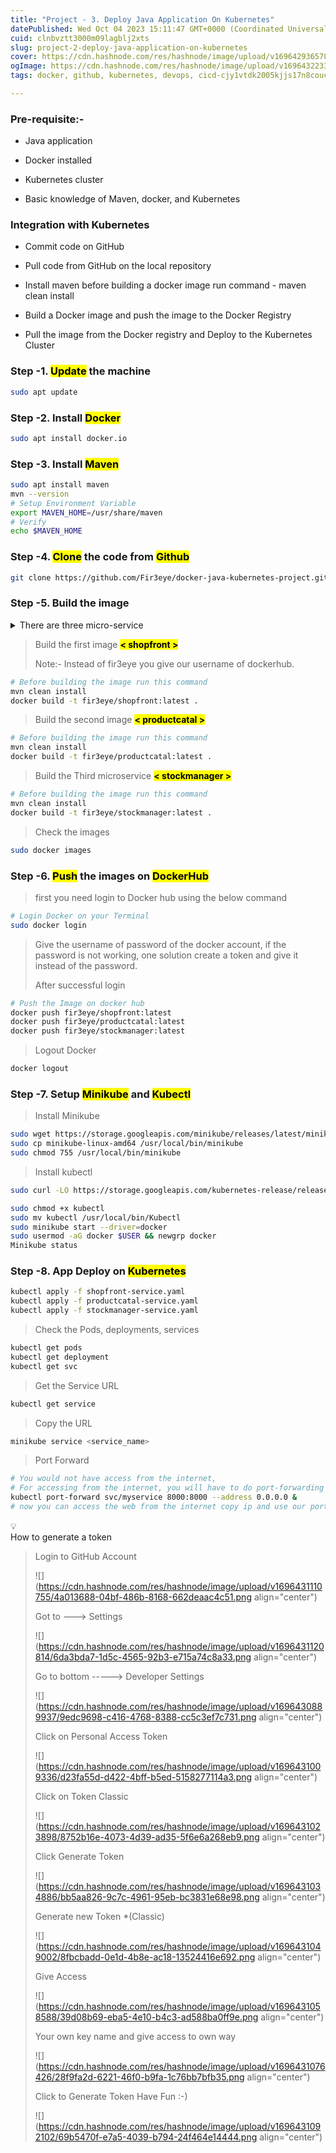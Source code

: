 ```yaml
---
title: "Project - 3. Deploy Java Application On Kubernetes"
datePublished: Wed Oct 04 2023 15:11:47 GMT+0000 (Coordinated Universal Time)
cuid: clnbvztt3000m09lagblj2xts
slug: project-2-deploy-java-application-on-kubernetes
cover: https://cdn.hashnode.com/res/hashnode/image/upload/v1696429365785/fc8c4f60-6a3d-4712-bc00-f01341e12ce7.png
ogImage: https://cdn.hashnode.com/res/hashnode/image/upload/v1696432233454/59e8aee7-fa7b-4bb9-8b6e-a75c2d3e1ecd.png
tags: docker, github, kubernetes, devops, cicd-cjy1vtdk2005kjjs17n8couc3

---
```


### **Pre-requisite:-**

* Java application
    
* Docker installed
    
* Kubernetes cluster
    
* Basic knowledge of Maven, docker, and Kubernetes
    

### **Integration with Kubernetes**

* Commit code on GitHub
    
* Pull code from GitHub on the local repository
    
* Install maven before building a docker image run command - maven clean install
    
* Build a Docker image and push the image to the Docker Registry
    
* Pull the image from the Docker registry and Deploy to the Kubernetes Cluster
    

### Step -1. **<mark>Update</mark>** the machine

```bash
sudo apt update
```

### Step -2. Install **<mark> Docker</mark>**

```bash
sudo apt install docker.io
```

### Step -3. Install **<mark>Maven</mark>**

```bash
sudo apt install maven
mvn --version
# Setup Environment Variable
export MAVEN_HOME=/usr/share/maven
# Verify
echo $MAVEN_HOME
```

### Step -4. **<mark>Clone</mark>** the code from **<mark>Github</mark>**

```bash
git clone https://github.com/Fir3eye/docker-java-kubernetes-project.git
```

### Step -5. Build the image

<details data-node-type="hn-details-summary"><summary>There are three micro-service</summary><div data-type="detailsContent">&lt; shopfront &gt;, &lt; productcatal &gt;, &lt; stockmanager &gt;</div></details>

> Build the first image **<mark>&lt; shopfront &gt;</mark>**
> 
> Note:- Instead of fir3eye you give our username of dockerhub.

```bash
# Before building the image run this command
mvn clean install
docker build -t fir3eye/shopfront:latest .
```

> Build the second image **<mark>&lt; productcatal &gt;</mark>**

```bash
# Before building the image run this command
mvn clean install
docker build -t fir3eye/productcatal:latest .
```

> Build the Third microservice **<mark>&lt; stockmanager &gt;</mark>**

```bash
# Before building the image run this command
mvn clean install
docker build -t fir3eye/stockmanager:latest .
```

> Check the images

```bash
sudo docker images
```

### Step -6. **<mark>Push</mark>** the images on **<mark>DockerHub</mark>**

> first you need login to Docker hub using the below command

```bash
# Login Docker on your Terminal
sudo docker login
```

> Give the username of password of the docker account, if the password is not working, one solution create a token and give it instead of the password.
> 
> After successful login

```bash
# Push the Image on docker hub
docker push fir3eye/shopfront:latest
docker push fir3eye/productcatal:latest 
docker push fir3eye/stockmanager:latest
```

> Logout Docker

```bash
docker logout
```

### Step -7. Setup <mark> Minikube</mark> and **<mark>Kubectl</mark>**

> Install Minikube

```bash
sudo wget https://storage.googleapis.com/minikube/releases/latest/minikube-linux-amd64
sudo cp minikube-linux-amd64 /usr/local/bin/minikube
sudo chmod 755 /usr/local/bin/minikube
```

> Install kubectl

```bash
sudo curl -LO https://storage.googleapis.com/kubernetes-release/release/`curl -s https://storage.googleapis.com/kubernetes-release/release/stable.txt`/bin/linux/amd64/kubectl

sudo chmod +x kubectl
sudo mv kubectl /usr/local/bin/Kubectl
sudo minikube start --driver=docker
sudo usermod -aG docker $USER && newgrp docker
Minikube status
```

### Step -8. App Deploy on **<mark>Kubernetes</mark>**

```bash
kubectl apply -f shopfront-service.yaml
kubectl apply -f productcatal-service.yaml
kubectl apply -f stockmanager-service.yaml
```

> Check the Pods, deployments, services

```bash
kubectl get pods
kubectl get deployment
kubectl get svc
```

> Get the Service URL

```bash
kubectl get service
```

> Copy the URL

```bash
minikube service <service_name>
```

> Port Forward

```bash
# You would not have access from the internet, 
# For accessing from the internet, you will have to do port-forwarding
kubectl port-forward svc/myservice 8000:8000 --address 0.0.0.0 &
# now you can access the web from the internet copy ip and use our port
```

<div data-node-type="callout">
<div data-node-type="callout-emoji">💡</div>
<div data-node-type="callout-text">How to generate a token</div>
</div>

> Login to GitHub Account
> 
> ![](https://cdn.hashnode.com/res/hashnode/image/upload/v1696431110755/4a013688-04bf-486b-8168-662deaac4c51.png align="center")
> 
> Got to ---&gt; Settings
> 
> ![](https://cdn.hashnode.com/res/hashnode/image/upload/v1696431120814/6da3bda7-1d5c-4565-92b3-e715a74c8a33.png align="center")
> 
> Go to bottom -----&gt; Developer Settings
> 
> ![](https://cdn.hashnode.com/res/hashnode/image/upload/v1696430889937/9edc9698-c416-4768-8388-cc5c3ef7c731.png align="center")
> 
> Click on Personal Access Token
> 
> ![](https://cdn.hashnode.com/res/hashnode/image/upload/v1696431009336/d23fa55d-d422-4bff-b5ed-5158277114a3.png align="center")
> 
> Click on Token Classic
> 
> ![](https://cdn.hashnode.com/res/hashnode/image/upload/v1696431023898/8752b16e-4073-4d39-ad35-5f6e6a268eb9.png align="center")
> 
> Click Generate Token
> 
> ![](https://cdn.hashnode.com/res/hashnode/image/upload/v1696431034886/bb5aa826-9c7c-4961-95eb-bc3831e68e98.png align="center")
> 
> Generate new Token \*(Classic)
> 
> ![](https://cdn.hashnode.com/res/hashnode/image/upload/v1696431049002/8fbcbadd-0e1d-4b8e-ac18-13524416e692.png align="center")
> 
> Give Access
> 
> ![](https://cdn.hashnode.com/res/hashnode/image/upload/v1696431058588/39d08b69-eba5-4e10-b4c3-ad588ba0ff9e.png align="center")
> 
> Your own key name and give access to own way
> 
> ![](https://cdn.hashnode.com/res/hashnode/image/upload/v1696431076426/28f9fa2d-6221-46f0-b9fa-1c76bb7bfb35.png align="center")
> 
> Click to Generate Token Have Fun :-)
> 
> ![](https://cdn.hashnode.com/res/hashnode/image/upload/v1696431092102/69b5470f-e7a5-4039-b794-24f464e14444.png align="center")